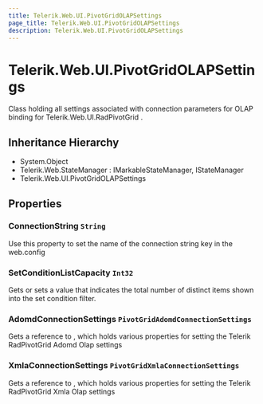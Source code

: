```yaml
---
title: Telerik.Web.UI.PivotGridOLAPSettings
page_title: Telerik.Web.UI.PivotGridOLAPSettings
description: Telerik.Web.UI.PivotGridOLAPSettings
---
```


# Telerik.Web.UI.PivotGridOLAPSettings

Class holding all settings associated with connection parameters for OLAP binding
            for Telerik.Web.UI.RadPivotGrid .

## Inheritance Hierarchy

* System.Object
* Telerik.Web.StateManager : IMarkableStateManager, IStateManager
* Telerik.Web.UI.PivotGridOLAPSettings

## Properties

###  ConnectionString `String`

Use this property to set the name of the connection string key in the web.config

###  SetConditionListCapacity `Int32`

Gets or sets a value that indicates the total number of distinct items shown into the set condition filter.

###  AdomdConnectionSettings `PivotGridAdomdConnectionSettings`

Gets a reference to , which holds various
                properties for setting the Telerik RadPivotGrid Adomd Olap settings

###  XmlaConnectionSettings `PivotGridXmlaConnectionSettings`

Gets a reference to , which holds various
                properties for setting the Telerik RadPivotGrid Xmla Olap settings

